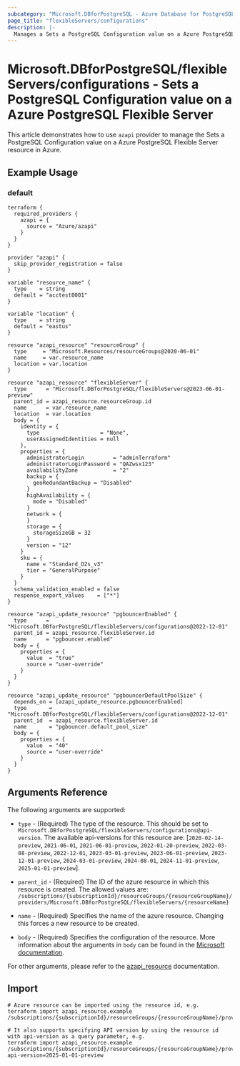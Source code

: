 ```yaml
---
subcategory: "Microsoft.DBforPostgreSQL - Azure Database for PostgreSQL"
page_title: "flexibleServers/configurations"
description: |-
  Manages a Sets a PostgreSQL Configuration value on a Azure PostgreSQL Flexible Server.
---
```


# Microsoft.DBforPostgreSQL/flexibleServers/configurations - Sets a PostgreSQL Configuration value on a Azure PostgreSQL Flexible Server

This article demonstrates how to use `azapi` provider to manage the Sets a PostgreSQL Configuration value on a Azure PostgreSQL Flexible Server resource in Azure.

## Example Usage

### default

```hcl
terraform {
  required_providers {
    azapi = {
      source = "Azure/azapi"
    }
  }
}

provider "azapi" {
  skip_provider_registration = false
}

variable "resource_name" {
  type    = string
  default = "acctest0001"
}

variable "location" {
  type    = string
  default = "eastus"
}

resource "azapi_resource" "resourceGroup" {
  type     = "Microsoft.Resources/resourceGroups@2020-06-01"
  name     = var.resource_name
  location = var.location
}

resource "azapi_resource" "flexibleServer" {
  type      = "Microsoft.DBforPostgreSQL/flexibleServers@2023-06-01-preview"
  parent_id = azapi_resource.resourceGroup.id
  name      = var.resource_name
  location  = var.location
  body = {
    identity = {
      type                   = "None",
      userAssignedIdentities = null
    },
    properties = {
      administratorLogin         = "adminTerraform"
      administratorLoginPassword = "QAZwsx123"
      availabilityZone           = "2"
      backup = {
        geoRedundantBackup = "Disabled"
      }
      highAvailability = {
        mode = "Disabled"
      }
      network = {
      }
      storage = {
        storageSizeGB = 32
      }
      version = "12"
    }
    sku = {
      name = "Standard_D2s_v3"
      tier = "GeneralPurpose"
    }
  }
  schema_validation_enabled = false
  response_export_values    = ["*"]
}

resource "azapi_update_resource" "pgbouncerEnabled" {
  type      = "Microsoft.DBforPostgreSQL/flexibleServers/configurations@2022-12-01"
  parent_id = azapi_resource.flexibleServer.id
  name      = "pgbouncer.enabled"
  body = {
    properties = {
      value  = "true"
      source = "user-override"
    }
  }
}

resource "azapi_update_resource" "pgbouncerDefaultPoolSize" {
  depends_on = [azapi_update_resource.pgbouncerEnabled]
  type       = "Microsoft.DBforPostgreSQL/flexibleServers/configurations@2022-12-01"
  parent_id  = azapi_resource.flexibleServer.id
  name       = "pgbouncer.default_pool_size"
  body = {
    properties = {
      value  = "40"
      source = "user-override"
    }
  }
}

```



## Arguments Reference

The following arguments are supported:

* `type` - (Required) The type of the resource. This should be set to `Microsoft.DBforPostgreSQL/flexibleServers/configurations@api-version`. The available api-versions for this resource are: [`2020-02-14-preview`, `2021-06-01`, `2021-06-01-preview`, `2022-01-20-preview`, `2022-03-08-preview`, `2022-12-01`, `2023-03-01-preview`, `2023-06-01-preview`, `2023-12-01-preview`, `2024-03-01-preview`, `2024-08-01`, `2024-11-01-preview`, `2025-01-01-preview`].

* `parent_id` - (Required) The ID of the azure resource in which this resource is created. The allowed values are:  
  `/subscriptions/{subscriptionId}/resourceGroups/{resourceGroupName}/providers/Microsoft.DBforPostgreSQL/flexibleServers/{resourceName}`

* `name` - (Required) Specifies the name of the azure resource. Changing this forces a new resource to be created.

* `body` - (Required) Specifies the configuration of the resource. More information about the arguments in `body` can be found in the [Microsoft documentation](https://learn.microsoft.com/en-us/azure/templates/Microsoft.DBforPostgreSQL/flexibleServers/configurations?pivots=deployment-language-terraform).

For other arguments, please refer to the [azapi_resource](https://registry.terraform.io/providers/Azure/azapi/latest/docs/resources/resource) documentation.

## Import

 ```shell
 # Azure resource can be imported using the resource id, e.g.
 terraform import azapi_resource.example /subscriptions/{subscriptionId}/resourceGroups/{resourceGroupName}/providers/Microsoft.DBforPostgreSQL/flexibleServers/{resourceName}/configurations/{resourceName}
 
 # It also supports specifying API version by using the resource id with api-version as a query parameter, e.g.
 terraform import azapi_resource.example /subscriptions/{subscriptionId}/resourceGroups/{resourceGroupName}/providers/Microsoft.DBforPostgreSQL/flexibleServers/{resourceName}/configurations/{resourceName}?api-version=2025-01-01-preview
 ```
